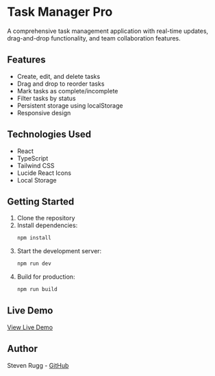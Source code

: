 # Task Manager Pro

A comprehensive task management application with real-time updates, drag-and-drop functionality, and team collaboration features.

## Features

- Create, edit, and delete tasks
- Drag and drop to reorder tasks
- Mark tasks as complete/incomplete
- Filter tasks by status
- Persistent storage using localStorage
- Responsive design

## Technologies Used

- React
- TypeScript
- Tailwind CSS
- Lucide React Icons
- Local Storage

## Getting Started

1. Clone the repository
2. Install dependencies:
   ```bash
   npm install
   ```
3. Start the development server:
   ```bash
   npm run dev
   ```
4. Build for production:
   ```bash
   npm run build
   ```

## Live Demo

[View Live Demo](https://stevenrugg.github.io/task-manager-pro/)

## Author

Steven Rugg - [GitHub](https://github.com/stevenrugg)